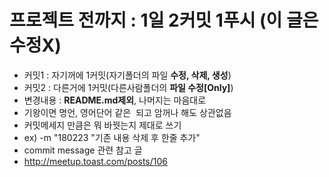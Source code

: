 # 프로젝트 전까지 : 1일 2커밋 1푸시 (이 글은 수정X)
- 커밋1 : 자기꺼에 1커밋(자기폴더의 파일 **수정, 삭제, 생성**)
- 커밋2 : 다른거에 1커밋(다른사람폴더의 **파일 수정[Only]**)
- 변경내용 : **README.md제외**, 나머지는 마음대로
- 기왕이면 명언, 영어단어 같은  되고 암꺼나 해도 상관없음
- 커밋메세지 만큼은 뭐 바꿧는지 제대로 쓰기
- ex) -m "180223 "기존 내용 삭제 후 한줄 추가"
- commit message 관련 참고 글
- http://meetup.toast.com/posts/106
